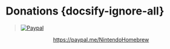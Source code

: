 # Donations {docsify-ignore-all}

> [![Paypal](/../docs/assets/img/paypal_white.png#center)](https://paypal.me/NintendoHomebrew)
<embed>
    <center>
        <a href="https://paypal.me/NintendoHomebrew" target="_blank">https://paypal.me/NintendoHomebrew</a>
    </center>
</embed>
